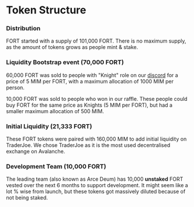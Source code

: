 # Token Structure

### Distribution

FORT started with a supply of 101,000 FORT. There is no maximum supply, as the amount of tokens grows as people mint & stake.

### Liquidity Bootstrap event (70,000 FORT)

60,000 FORT was sold to people with "Knight" role on our [discord](https://discord.gg/fortress) for a price of 5 MIM per FORT, with a maximum allocation of 1000 MIM per person.

10,000 FORT was sold to people who won in our raffle. These people could buy FORT for the same price as Knights (5 MIM per FORT), but had a smaller maximum allocation of 500 MIM.

### Initial Liquidity (21,333 FORT)

These FORT tokens were paired with 160,000 MIM to add initial liquidity on TraderJoe. We chose TraderJoe as it is the most used decentralised exchange on Avalanche.

### Development Team (10,000 FORT)

The leading team (also known as Arce Deum) has 10,000 **unstaked** FORT vested over the next 6 months to support development. It might seem like a lot % wise from launch, but these tokens got massively diluted because of not being staked.&#x20;
